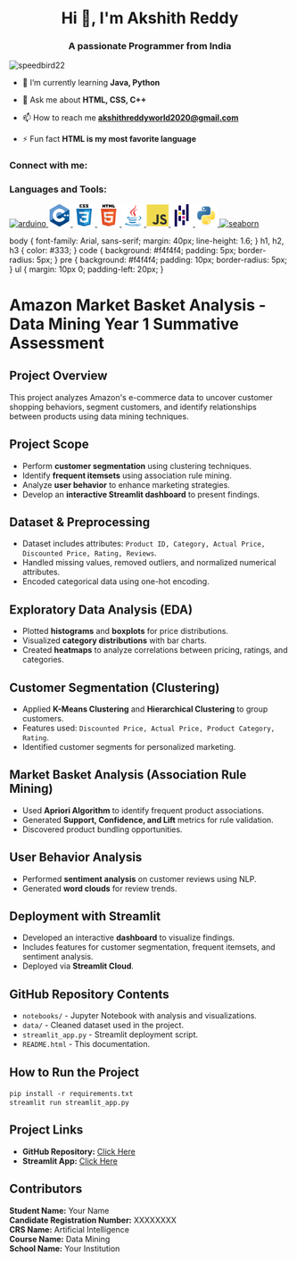 <h1 align="center">Hi 👋, I'm Akshith Reddy</h1>
<h3 align="center">A passionate Programmer from India</h3>

<p align="left"> <img src="https://komarev.com/ghpvc/?username=speedbird22&label=Profile%20views&color=0e75b6&style=flat" alt="speedbird22" /> </p>

- 🌱 I’m currently learning **Java, Python**

- 💬 Ask me about **HTML, CSS, C++**

- 📫 How to reach me **akshithreddyworld2020@gmail.com**

- ⚡ Fun fact **HTML is my most favorite language**

<h3 align="left">Connect with me:</h3>
<p align="left">
</p>

<h3 align="left">Languages and Tools:</h3>
<p align="left"> <a href="https://www.arduino.cc/" target="_blank" rel="noreferrer"> <img src="https://cdn.worldvectorlogo.com/logos/arduino-1.svg" alt="arduino" width="40" height="40"/> </a> <a href="https://www.w3schools.com/cpp/" target="_blank" rel="noreferrer"> <img src="https://raw.githubusercontent.com/devicons/devicon/master/icons/cplusplus/cplusplus-original.svg" alt="cplusplus" width="40" height="40"/> </a> <a href="https://www.w3schools.com/css/" target="_blank" rel="noreferrer"> <img src="https://raw.githubusercontent.com/devicons/devicon/master/icons/css3/css3-original-wordmark.svg" alt="css3" width="40" height="40"/> </a> <a href="https://www.w3.org/html/" target="_blank" rel="noreferrer"> <img src="https://raw.githubusercontent.com/devicons/devicon/master/icons/html5/html5-original-wordmark.svg" alt="html5" width="40" height="40"/> </a> <a href="https://www.java.com" target="_blank" rel="noreferrer"> <img src="https://raw.githubusercontent.com/devicons/devicon/master/icons/java/java-original.svg" alt="java" width="40" height="40"/> </a> <a href="https://developer.mozilla.org/en-US/docs/Web/JavaScript" target="_blank" rel="noreferrer"> <img src="https://raw.githubusercontent.com/devicons/devicon/master/icons/javascript/javascript-original.svg" alt="javascript" width="40" height="40"/> </a> <a href="https://pandas.pydata.org/" target="_blank" rel="noreferrer"> <img src="https://raw.githubusercontent.com/devicons/devicon/2ae2a900d2f041da66e950e4d48052658d850630/icons/pandas/pandas-original.svg" alt="pandas" width="40" height="40"/> </a> <a href="https://www.python.org" target="_blank" rel="noreferrer"> <img src="https://raw.githubusercontent.com/devicons/devicon/master/icons/python/python-original.svg" alt="python" width="40" height="40"/> </a> <a href="https://seaborn.pydata.org/" target="_blank" rel="noreferrer"> <img src="https://seaborn.pydata.org/_images/logo-mark-lightbg.svg" alt="seaborn" width="40" height="40"/> </a> </p>



<!DOCTYPE html>
<html>
<head>
    body {
            font-family: Arial, sans-serif;
            margin: 40px;
            line-height: 1.6;
        }
        h1, h2, h3 {
            color: #333;
        }
        code {
            background: #f4f4f4;
            padding: 5px;
            border-radius: 5px;
        }
        pre {
            background: #f4f4f4;
            padding: 10px;
            border-radius: 5px;
        }
        ul {
            margin: 10px 0;
            padding-left: 20px;
        }
    </style>
</head>

    
<body>
    <h1>Amazon Market Basket Analysis - Data Mining Year 1 Summative Assessment</h1>
        <h2>Project Overview</h2>
    <p>This project analyzes Amazon's e-commerce data to uncover customer shopping behaviors, segment customers, and identify relationships between products using data mining techniques.</p>
        <h2>Project Scope</h2>
    <ul>
        <li>Perform <strong>customer segmentation</strong> using clustering techniques.</li>
        <li>Identify <strong>frequent itemsets</strong> using association rule mining.</li>
        <li>Analyze <strong>user behavior</strong> to enhance marketing strategies.</li>
        <li>Develop an <strong>interactive Streamlit dashboard</strong> to present findings.</li>
    </ul>

   <h2>Dataset & Preprocessing</h2>
    <ul>
        <li>Dataset includes attributes: <code>Product ID, Category, Actual Price, Discounted Price, Rating, Reviews</code>.</li>
        <li>Handled missing values, removed outliers, and normalized numerical attributes.</li>
        <li>Encoded categorical data using one-hot encoding.</li>
    </ul>

  <h2>Exploratory Data Analysis (EDA)</h2>
  <ul>
        <li>Plotted <strong>histograms</strong> and <strong>boxplots</strong> for price distributions.</li>
        <li>Visualized <strong>category distributions</strong> with bar charts.</li>
        <li>Created <strong>heatmaps</strong> to analyze correlations between pricing, ratings, and categories.</li>
    </ul>

<h2>Customer Segmentation (Clustering)</h2>
    <ul>
        <li>Applied <strong>K-Means Clustering</strong> and <strong>Hierarchical Clustering</strong> to group customers.</li>
        <li>Features used: <code>Discounted Price, Actual Price, Product Category, Rating</code>.</li>
        <li>Identified customer segments for personalized marketing.</li>
    </ul>

 <h2>Market Basket Analysis (Association Rule Mining)</h2>
    <ul>
        <li>Used <strong>Apriori Algorithm</strong> to identify frequent product associations.</li>
        <li>Generated <strong>Support, Confidence, and Lift</strong> metrics for rule validation.</li>
        <li>Discovered product bundling opportunities.</li>
    </ul>

  <h2>User Behavior Analysis</h2>
    <ul>
        <li>Performed <strong>sentiment analysis</strong> on customer reviews using NLP.</li>
        <li>Generated <strong>word clouds</strong> for review trends.</li>
    </ul>

 <h2>Deployment with Streamlit</h2>
    <ul>
        <li>Developed an interactive <strong>dashboard</strong> to visualize findings.</li>
        <li>Includes features for customer segmentation, frequent itemsets, and sentiment analysis.</li>
        <li>Deployed via <strong>Streamlit Cloud</strong>.</li>
    </ul>

  <h2>GitHub Repository Contents</h2>
    <ul>
        <li><code>notebooks/</code> - Jupyter Notebook with analysis and visualizations.</li>
        <li><code>data/</code> - Cleaned dataset used in the project.</li>
        <li><code>streamlit_app.py</code> - Streamlit deployment script.</li>
        <li><code>README.html</code> - This documentation.</li>
    </ul>

<h2>How to Run the Project</h2>
    <pre><code>pip install -r requirements.txt
streamlit run streamlit_app.py</code></pre>

  <h2>Project Links</h2>
    <ul>
        <li><strong>GitHub Repository:</strong> <a href="https://github.com/YourUsername/YourRepository">Click Here</a></li>
        <li><strong>Streamlit App:</strong> <a href="https://share.streamlit.io/YourApp">Click Here</a></li>
    </ul>

  <h2>Contributors</h2>
    <p><strong>Student Name:</strong> Your Name<br>
    <strong>Candidate Registration Number:</strong> XXXXXXXX<br>
    <strong>CRS Name:</strong> Artificial Intelligence<br>
    <strong>Course Name:</strong> Data Mining<br>
    <strong>School Name:</strong> Your Institution</p>
</body>
</html>

